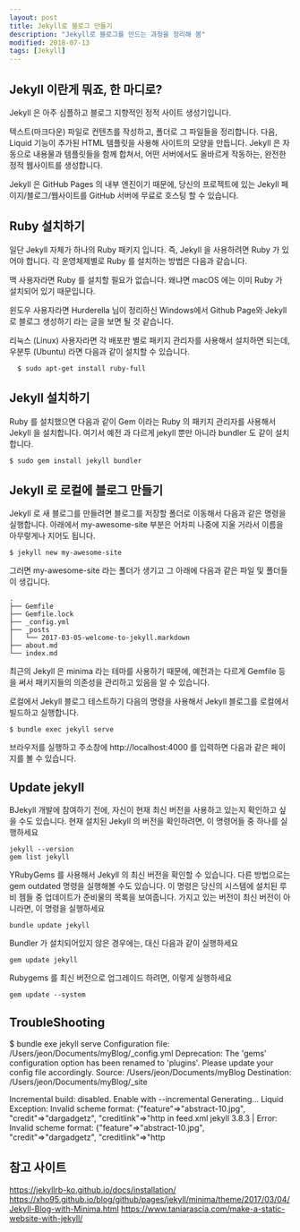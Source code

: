 ```yaml
---
layout: post
title: Jekyll로 블로그 만들기
description: "Jekyll로 블로그를 만드는 과정을 정리해 봄"
modified: 2018-07-13
tags: [Jekyll]
---
```

## Jekyll 이란게 뭐죠, 한 마디로?

Jekyll 은 아주 심플하고 블로그 지향적인 정적 사이트 생성기입니다.

텍스트(마크다운) 파일로 컨텐츠를 작성하고, 폴더로 그 파일들을 정리합니다. 다음, Liquid 기능이 추가된 HTML 템플릿을 사용해 사이트의 모양을 만듭니다. Jekyll 은 자동으로 내용물과 템플릿들을 함께 합쳐서, 어떤 서버에서도 올바르게 작동하는, 완전한 정적 웹사이트를 생성합니다.

Jekyll 은 GitHub Pages 의 내부 엔진이기 때문에, 당신의 프로젝트에 있는 Jekyll 페이지/블로그/웹사이트를 GitHub 서버에 무료로 호스팅 할 수 있습니다.

## Ruby 설치하기

일단 Jekyll 자체가 하나의 Ruby 패키지 입니다. 즉, Jekyll 을 사용하려면 Ruby 가 있어야 합니다. 각 운영체제별로 Ruby 를 설치하는 방법은 다음과 같습니다.

맥 사용자라면 Ruby 를 설치할 필요가 없습니다. 왜냐면 macOS 에는 이미 Ruby 가 설치되어 있기 때문입니다.

윈도우 사용자라면 Hurderella 님이 정리하신 Windows에서 Github Page와 Jekyll로 블로그 생성하기 라는 글을 보면 될 것 같습니다. 

리눅스 (Linux)	사용자라면 각 배포판 별로 패키지 관리자를 사용해서 설치하면 되는데, 우분투 (Ubuntu) 라면 다음과 같이 설치할 수 있습니다.

```
  $ sudo apt-get install ruby-full
```

## Jekyll 설치하기

Ruby 를 설치했으면 다음과 같이 Gem 이라는 Ruby 의 패키지 관리자를 사용해서 Jekyll 을 설치합니다. 여기서 예전 과 다르게 jekyll 뿐만 아니라 bundler 도 같이 설치합니다.

```
$ sudo gem install jekyll bundler
```

## Jekyll 로 로컬에 블로그 만들기

Jekyll 로 새 블로그를 만들려면 블로그를 저장할 폴더로 이동해서 다음과 같은 명령을 실행합니다. 아래에서 my-awesome-site 부분은 어차피 나중에 지울 거라서 이름을 아무렇게나 지어도 됩니다.


```
$ jekyll new my-awesome-site
```

그러면 my-awesome-site 라는 폴더가 생기고 그 아래에 다음과 같은 파일 및 폴더들이 생깁니다.

```
.
├── Gemfile
├── Gemfile.lock
├── _config.yml
├── _posts
│   └── 2017-03-05-welcome-to-jekyll.markdown
├── about.md
└── index.md
```

최근의 Jekyll 은 minima 라는 테마를 사용하기 때문에, 예전과는 다르게 Gemfile 등을 써서 패키지들의 의존성을 관리하고 있음을 알 수 있습니다.

로컬에서 Jekyll 블로그 테스트하기
다음의 명령을 사용해서 Jekyll 블로그를 로컬에서 빌드하고 실행합니다.

```
$ bundle exec jekyll serve
```
브라우저를 실행하고 주소창에 http://localhost:4000 를 입력하면 다음과 같은 페이지를 볼 수 있습니다.



## Update jekyll

BJekyll 개발에 참여하기 전에, 자신이 현재 최신 버전을 사용하고 있는지 확인하고 싶을 수도 있습니다. 현재 설치된 Jekyll 의 버전을 확인하려면, 이 명령어들 중 하나를 실행하세요

```
jekyll --version
gem list jekyll
```

YRubyGems 를 사용해서 Jekyll 의 최신 버전을 확인할 수 있습니다. 다른 방법으로는 gem outdated 명령을 실행해볼 수도 있습니다. 이 명령은 당신의 시스템에 설치된 루비 젬들 중 업데이트가 준비물의 목록을 보여줍니다. 가지고 있는 버전이 최신 버전이 아니라면, 이 명령을 실행하세요

```
bundle update jekyll
```

Bundler 가 설치되어있지 않은 경우에는, 대신 다음과 같이 실행하세요

```
gem update jekyll
```

Rubygems 를 최신 버전으로 업그레이드 하려면, 이렇게 실행하세요

```
gem update --system
```

## TroubleShooting



$ bundle exe jekyll serve
Configuration file: /Users/jeon/Documents/myBlog/_config.yml
       Deprecation: The 'gems' configuration option has been renamed to 'plugins'. Please update your config file accordingly.
            Source: /Users/jeon/Documents/myBlog
       Destination: /Users/jeon/Documents/myBlog/_site


 Incremental build: disabled. Enable with --incremental
      Generating...
  Liquid Exception: Invalid scheme format: {"feature"=>"abstract-10.jpg", "credit"=>"dargadgetz", "creditlink"=>"http in feed.xml
jekyll 3.8.3 | Error:  Invalid scheme format: {"feature"=>"abstract-10.jpg", "credit"=>"dargadgetz", "creditlink"=>"http      

## 참고 사이트
https://jekyllrb-ko.github.io/docs/installation/
https://xho95.github.io/blog/github/pages/jekyll/minima/theme/2017/03/04/Jekyll-Blog-with-Minima.html
https://www.taniarascia.com/make-a-static-website-with-jekyll/


